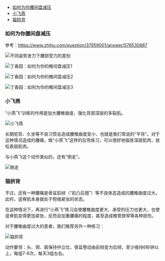 

- [如何为你腰间盘减压](#如何为你腰间盘减压)
- [小飞燕](#小飞燕)
- [猫拱背](#猫拱背)



### 如何为你腰间盘减压

参考：https://www.zhihu.com/question/37959001/answer/576530887

![不同姿势发力下腰部受力的差别](/image/2019/v2-cd199c99d8421d0efb17e7cca9ae2bee_hd.jpg)

![丁香园：如何为你的椎间盘减压1](/image/2019/v2-974d73dec367ddae832e8e9eda28e82f_hd.jpg)


![丁香园：如何为你的椎间盘减压2](/image/2019/v2-d87cde7117e6569b8cf19103c55d03cc_hd.jpg)

![丁香园：如何为你的椎间盘减压3](/image/2019/80/v2-81c7267d9665799d429b353fc65f9201_hd.jpg)


### 小飞燕
“小燕飞”训练的作用是加大腰椎曲度，强化背部深层的多裂肌。

![小飞燕](/image/2019/v2-4fb2960478aaa90a8de6b2f3b925ce3c_hd.jpg)

长期驼背、久坐等不良习惯会造成腰椎曲度变小，也就是我们常说的“平背”。对于这种情况造成的腰痛，做“小燕飞”这样的后弯练习，可以很好地锻炼深层肌肉，放松表层肌肉。

与小燕飞这个动作类似的，还有“倒走”。

![倒走](/image/2019/v2-f055f3ca739af9590f13185506fe78b4_b.gif)

### 猫拱背

不过，还有一种腰痛是骨盆前倾（“前凸后翘”）等不良体态造成的腰椎曲度过大。此时，竖脊肌本身就处于短缩紧张的状态。

在这种情况下，再进行“小燕飞”练习会使腰椎曲度更大、承受的压力也更大，也使竖脊肌变得更加紧张，反而会加重腰痛的程度，甚至造成椎管狭窄等各种损伤。

对于腰椎曲度过大的患者，我们推荐另外一种练习：


![猫拱背](/image/2019/v2-70238965c57ffebc7ac03e29e6cf8d47_hd.jpg)

动作要领：头、颈、肩保持中立位，骨盆卷动由前倾变为后倾，至少维持6秒钟以上，每组7-8次，每天3组左右。
